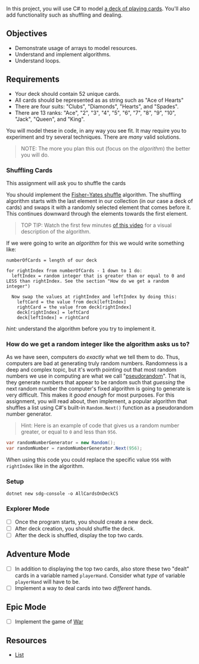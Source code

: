 In this project, you will use C# to model [a deck of playing cards](https://en.wikipedia.org/wiki/standard_52-card_deck). You'll also add functionality such as shuffling and dealing.

## Objectives

- Demonstrate usage of arrays to model resources.
- Understand and implement algorithms.
- Understand loops.

## Requirements

- Your deck should contain 52 unique cards.
- All cards should be represented as as string such as "Ace of Hearts"
- There are four suits: "Clubs", "Diamonds", "Hearts", and "Spades".
- There are 13 ranks: "Ace", "2", "3", "4", "5", "6", "7", "8", "9", "10",
  "Jack", "Queen", and "King".

You will model these in code, in any way you see fit. It may require you to experiment and try several techniques. There are _many_ valid solutions.

> NOTE: The more you plan this out (focus on the _algorithm_) the better you will do.

### Shuffling Cards

This assignment will ask you to shuffle the cards

You should implement the [Fisher–Yates shuffle](https://en.wikipedia.org/wiki/Fisher%E2%80%93Yates_shuffle) algorithm. The shuffling algorithm starts with the last element in our collection (in our case a deck of cards) and swaps it with a randomly selected element that comes before it. This continues downward through the elements towards the first element.

> TOP TIP: Watch the first few minutes [of this video](https://www.youtube.com/watch?v=tLxBwSL3lPQ) for a visual description of the algorithm.

If we were going to write an _algorithm_ for this we would write something like:

```
numberOfCards = length of our deck

for rightIndex from numberOfCards - 1 down to 1 do:
  leftIndex = random integer that is greater than or equal to 0 and LESS than rightIndex. See the section "How do we get a random integer")

  Now swap the values at rightIndex and leftIndex by doing this:
    leftCard = the value from deck[leftIndex]
    rightCard = the value from deck[rightIndex]
    deck[rightIndex] = leftCard
    deck[leftIndex] = rightCard
```

_hint:_ understand the algorithm before you try to implement it.

### How do we get a random integer like the algorithm asks us to?

As we have seen, computers do _exactly_ what we tell them to do. Thus, computers are bad at generating truly random numbers. Randomness is a deep and complex topic, but it's worth pointing out that most random numbers we use in computing are what we call "[pseudorandom](https://en.wikipedia.org/wiki/pseudorandomness)". That is, they generate numbers that appear to be random such that _guessing_ the next random number the computer's fixed algorithm is going to generate is very difficult. This makes it _good enough_ for most purposes. For this assignment, you will read about, then implement, a popular algorithm that shuffles a list using C#'s built-in `Random.Next()` function as a pseudorandom number generator.

> Hint: Here is an example of code that gives us a random number greater, or equal to `0` and less than `956`.

```csharp
var randomNumberGenerator = new Random();
var randomNumber = randomNumberGenerator.Next(956);
```

When using this code you could replace the specific value `956` with `rightIndex` like in the algorithm.

### Setup

```shell
dotnet new sdg-console -o AllCardsOnDeckCS
```

### Explorer Mode

- [ ] Once the program starts, you should create a new deck.
- [ ] After deck creation, you should shuffle the deck.
- [ ] After the deck is shuffled, display the top two cards.

## Adventure Mode

- [ ] In addition to displaying the top two cards, also store these two "dealt" cards in a variable named `playerHand`. Consider what _type_ of variable `playerHand` will have to be.
- [ ] Implement a way to deal cards into two _different_ hands.

## Epic Mode

- [ ] Implement the game of [War][1]

[1]: https://en.wikipedia.org/wiki/War_(card_game)

## Resources

- [List](https://docs.microsoft.com/en-us/dotnet/api/system.collections.generic.list-1?view=netcore-3.1)
